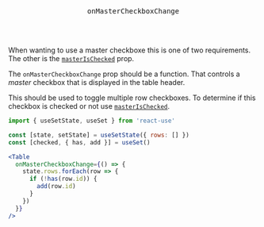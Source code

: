 <div align="center">
  <pre>onMasterCheckboxChange</pre>
</div>

<br />
<br />

When wanting to use a master checkboxe this is one of two requirements. The other is the [`masterIsChecked`](./master-is-checked.md) prop.

The `onMasterCheckboxChange` prop should be a function. That controls a _master_ checkbox that is displayed in the table header.

This should be used to toggle multiple row checkboxes. To determine if this checkbox is checked or not use [`masterIsChecked`](./master-is-checked.md).

```jsx
import { useSetState, useSet } from 'react-use'

const [state, setState] = useSetState({ rows: [] })
const [checked, { has, add }] = useSet()

<Table
  onMasterCheckboxChange={() => {
    state.rows.forEach(row => {
      if (!has(row.id)) {
        add(row.id)
      }
    })
  }}
/>
```

